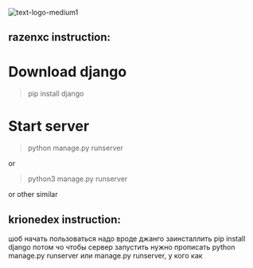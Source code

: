 ![text-logo-medium1](https://user-images.githubusercontent.com/84779107/194292966-f1cf0739-1e84-4bba-8f6a-af2be85ef1db.png)
## razenxc instruction:
# Download django
> pip install django

# Start server

> python manage.py runserver

or

> python3 manage.py runserver

or other similar


## krionedex instruction:
шоб начать пользоваться надо вроде джанго заинсталлить pip install django
потом чо
чтобы сервер запустить нужно прописать python manage.py runserver или manage.py runserver, у кого как
